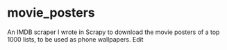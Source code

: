 # movie_posters

An IMDB scraper I wrote in Scrapy to download the movie posters of a top 1000 lists, to be used as phone wallpapers. Edit
